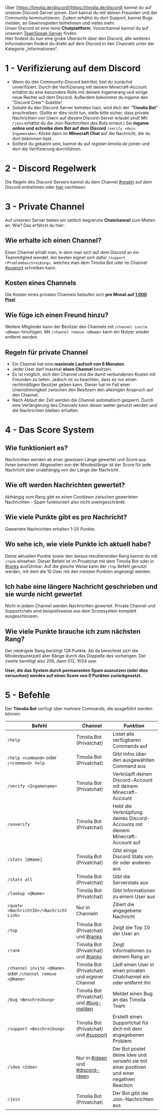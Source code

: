 Über [https://timolia.de/discord](https://timolia.de/discord) kannst du auf unseren Discord-Server joinen. Dort kannst du mit deinen Freunden und der Community kommunizieren. Zudem erhältst du dort Support, kannst Bugs melden, an Gewinnspielen teilnehmen und vieles mehr.  
Unser Discord ist eine reine <strong>Chatplattform</strong>. Voicechannel kannst du auf unserem [TeamSpeak-Server](/teamspeak.md/) finden.  
Hier findest du nun eine grobe Übersicht über den Discord, alle weiteren Informationen findest du direkt auf dem Discord in den Channeln unter der Kategorie „Informationen“.

# 1 - Verifizierung auf dem Discord
- Wenn du den Community-Discord betrittst, bist du zunächst unverifiziert. Durch die Verifizierung mit deinem Minecraft-Account erhältst du eine besondere Rolle mit deinem Ingamerang und einige neue Rechte auf dem Discord. Außerdem bekommst du ingame den "Discord Crew"-Subtitle!
- Sobald du den Discord-Server betreten hast, wird dich der "<strong>Timolia Bot</strong>" anschreiben. (Sollte er dies nicht tun, stelle bitte sicher, dass private Nachrichten von Usern auf diesem Discord-Server erlaubt sind! Mit `/join` erhältst du die Join-Nachrichten des Bots erneut.)  Sei <strong>ingame online und schreibe dem Bot auf dem Discord</strong> `/verify <dein Ingamename>`. Klicke dann im <strong>Minecraft Chat</strong> auf die Nachricht, die du dort bekmmen hast.
- Solltest du gebannt sein, kannst du auf *register.timolia.de* joinen und dort die Verifizierung durchführen.

# 2 - Discord Regelwerk
Die Regeln des Discord-Servers kannst du dem Channel [#regeln](https://discordapp.com/channels/407554118887014402/407565978025852929) auf dem Discord entnehmen oder [hier](/rules/discord/) nachlesen.

# 3 - Private Channel
Auf unserem Server bieten wir zeitlich begrenzte <strong>Chatchannel</strong> zum Mieten an. Wie? Das erfährst du hier:

## Wie erhalte ich einen Channel?
Einen Channel erhält man, in dem man sich auf dem Discord an ein Teammitglied wendet. Am besten eignet sich dafür `/support <Problembeschreibung>`, welches man dem Timolia Bot oder im Channel [#support](https://discordapp.com/channels/407554118887014402/413594798906408960) schreiben kann.

## Kosten eines Channels
Die Kosten eines privaten Channels belaufen sich <strong>pro Monat auf <u>1.000 Pixel</u></strong>.

## Wie füge ich einen Freund hinzu?
Weitere Mitglieder kann der Besitzer des Channels mit `/channel invite <@Name>` hinufügen. Mit `/channel remove <@Name>` kann ein Nutzer wieder entfernt werden.

## Regeln für private Channel
- Ein Channel hat eine <strong>maximale Laufzeit von 6 Monaten</strong>.
- Jeder User darf maximal <strong>einen Channel</strong> besitzen.
- Es ist möglich, sich den Channel und die damit verbundenen Kosten mit Freunden zu teilen. Jedoch ist zu beachten, dass es nur einen rechtmäßigen Besitzer geben kann. Dieser hat im Fall einer Uneinstimmigkeit zwischen den Besitzern den alleinigen Anspruch auf den Channel.
- Nach Ablauf der Zeit werden die Channel automatisch gesperrt. Durch eine Verlängerung des Channels kann dieser weiter genutzt werden und die Nachrichten bleiben erhalten.

# 4 - Das Score System

## Wie funktioniert es?
Nachrichten werden ab einer gewissen Länge gewertet und Score aus ihnen berechnet. Abgesehen von der Mindestlänge ist der Score für jede Nachricht aber unabhängig von der Länge der Nachricht.

## Wie oft werden Nachrichten gewertet?
Abhängig vom Rang gibt es einen Cooldown zwischen gewerteten Nachrichten - Spam funktioniert also nicht uneingeschränkt.

## Wie viele Punkte gibt es pro Nachricht?
Gewertete Nachrichten erhalten 1-20 Punkte.

## Wo sehe ich, wie viele Punkte ich aktuell habe?
Deine aktuellen Punkte sowie den daraus resultierenden Rang kannst du mit `/rank` einsehen. Dieser Befehl ist im Privatchat mit dem Timolia Bot oder in [#ranks](https://discordapp.com/channels/407554118887014402/548160287891783690) ausführbar. Auf die gleiche Weise kann der `/top` Befehl genutzt werden, mit dem die 10 User mit den meisten Punkten angezeigt werden.

## Ich habe eine  längere Nachricht geschrieben und sie wurde nicht gewertet
Nicht in jedem Channel werden Nachrichten gewertet. Private Channel und Supportchats sind beispielsweise aus dem Scoresystem komplett ausgeschlossen.

## Wie viele Punkte brauche ich zum nächsten Rang?
Der niedrigste Rang benötigt 128 Punkte. Ab da berechnet sich die Mindestpunktzahl aller Ränge durch das Doppelte des vorherigen. Der zweite benötigt also 256, dann 512, 1024 usw.

<strong>User, die das System durch permanenten Spam ausnutzen (oder dies versuchen) werden auf einen Score von 0 Punkten zurückgesetzt.</strong>

# 5 - Befehle

Der <strong>Timolia Bot</strong> verfügt über mehrere Commands, die ausgeführt werden können.

| Befehl | Channel | Funktion |
| ------ | -------------- | -------- |
| `/help` | Timolia Bot (Privatchat) | Listet alle verfügbaren Commands auf |
| `/help <command>` oder `/<command> help` | Timolia Bot (Privatchat) | Gibt Infos über den ausgewählten Command aus |
| `/verify <Ingamename>` | Timolia Bot (Privatchat) | Verknüpft deinen Discord-Account mit deinem Minecraft-Account |
| `/unverify` | Timolia Bot (Privatchat) | Hebt die Verknüpfung deines Discord-Accounts mit deinem Minecraft-Account auf |
| `/stats [@Name]` | Timolia Bot (Privatchat) | Gibt einige Discord Stats von dir oder anderen aus |
| `/stats all` | Timolia Bot (Privatchat) | Gibt die Serverstats aus |
| `/lookup <@Name>` | Timolia Bot (Privatchat) | Gibt Informationen zu einem User aus |
| `/quote <NachrichtID>/<Nachricht Link>` | Nur in Channeln | Zitiert die angegebene Nachricht |
| `/top` | Timolia Bot (Privatchat) und [#ranks](https://discordapp.com/channels/407554118887014402/548160287891783690)| Zeigt die Top 10 der User an|
| `/rank` | Timolia Bot (Privatchat) und [#ranks](https://discordapp.com/channels/407554118887014402/548160287891783690) | Zeigt Informationen zu deinem Rang an |
| `/channel invite <@Name>` oder `/channel remove <@Name>` | Timolia Bot (Privatchat) und eigener Channel | Lädt einen User in einen privaten Chatchannel ein oder entfernt ihn |
| `/bug <Beschreibung>` | Timolia Bot (Privatchat) und [#bug-melden](https://discordapp.com/channels/407554118887014402/413638656264503317) | Meldet einen Bug an das Timolia Team |
| `/support <Beschreibung>` | Timolia Bot (Privatchat) und [#support](https://discordapp.com/channels/407554118887014402/413594798906408960) | Erstellt einen Supportchat für dich mit dem angegebenen Problem |
| `/idea <Idee>` | Nur in [#ideen](https://discordapp.com/channels/407554118887014402/413615776399097866) und [#discord-ideen](https://discordapp.com/channels/407554118887014402/569594169228656656) | Der Bot postet deine Idee und versieht sie mit einer positiven und einer negativen Reaction |
| `/join` | Timolia Bot (Privatchat) | Der Bot gibt die Join-Nachrichten aus |